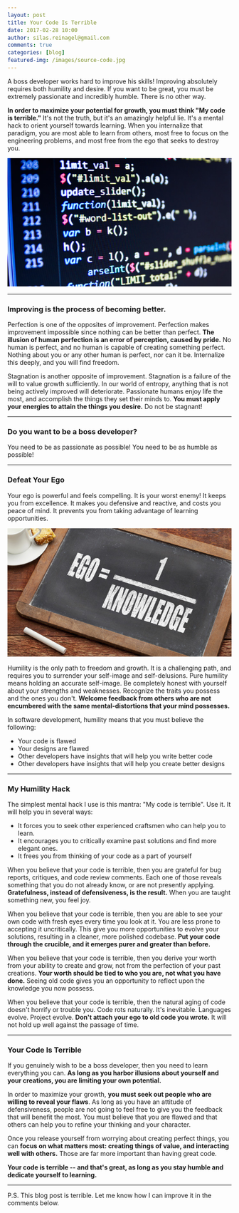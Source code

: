 ```yaml
---
layout: post
title: Your Code Is Terrible
date: 2017-02-28 10:00
author: silas.reinagel@gmail.com
comments: true
categories: [blog]
featured-img: /images/source-code.jpg
---
```


A boss developer works hard to improve his skills! Improving absolutely requires both humility and desire. If you want to be great, you must be extremely passionate and incredibly humble. There is no other way.

<strong>In order to maximize your potential for growth, you must think "My code is terrible."</strong> It's not the truth, but it's an amazingly helpful lie. It's a mental hack to orient yourself towards learning. When you internalize that paradigm, you are most able to learn from others, most free to focus on the engineering problems, and most free from the ego that seeks to destroy you. 

<div class="container"><img src="/images/source-code.jpg" alt="General Source Code"  /></div>

----

### Improving is the process of becoming better. 

Perfection is one of the opposites of improvement. Perfection makes improvement impossible since nothing can be better than perfect. <strong>The illusion of human perfection is an error of perception, caused by pride.</strong> No human is perfect, and no human is capable of creating something perfect. Nothing about you or any other human is perfect, nor can it be. Internalize this deeply, and you will find freedom. 

Stagnation is another opposite of improvement. Stagnation is a failure of the will to value growth sufficiently. In our world of entropy, anything that is not being actively improved will deteriorate. Passionate humans enjoy life the most, and accomplish the things they set their minds to. <strong>You must apply your energies to attain the things you desire.</strong> Do not be stagnant!

----

### Do you want to be a boss developer? 

You need to be as passionate as possible!
You need to be as humble as possible!

----

### Defeat Your Ego

Your ego is powerful and feels compelling. It is your worst enemy! It keeps you from excellence. It makes you defensive and reactive, and costs you peace of mind. It prevents you from taking advantage of learning opportunities. 

<div class="container"><img src="/images/ego-knowledge.jpg" alt="Ego vs Knowledge" /></div>

Humility is the only path to freedom and growth. It is a challenging path, and requires you to surrender your self-image and self-delusions. Pure humility means holding an accurate self-image. Be completely honest with yourself about your strengths and weaknesses. Recognize the traits you possess and the ones you don't. <strong>Welcome feedback from others who are not encumbered with the same mental-distortions that your mind possesses.</strong>

In software development, humility means that you must believe the following:
- Your code is flawed
- Your designs are flawed
- Other developers have insights that will help you write better code
- Other developers have insights that will help you create better designs

----

### My Humility Hack

The simplest mental hack I use is this mantra: "My code is terrible". Use it. It will help you in several ways:
- It forces you to seek other experienced craftsmen who can help you to learn. 
- It encourages you to critically examine past solutions and find more elegant ones. 
- It frees you from thinking of your code as a part of yourself

When you believe that your code is terrible, then you are grateful for bug reports, critiques, and code review comments. Each one of those reveals something that you do not already know, or are not presently applying. <strong>Gratefulness, instead of defensiveness, is the result.</strong> When you are taught something new, you feel joy. 

When you believe that your code is terrible, then you are able to see your own code with fresh eyes every time you look at it. You are less prone to accepting it uncritically. This give you more opportunities to evolve your solutions, resulting in a cleaner, more polished codebase. <strong>Put your code through the crucible, and it emerges purer and greater than before.</strong>

When you believe that your code is terrible, then you derive your worth from your ability to create and grow, not from the perfection of your past creations. <strong>Your worth should be tied to who you are, not what you have done.</strong> Seeing old code gives you an opportunity to reflect upon the knowledge you now possess. 

When you believe that your code is terrible, then the natural aging of code doesn't horrify or trouble you. Code rots naturally. It's inevitable. Languages evolve. Project evolve. <strong>Don't attach your ego to old code you wrote.</strong> It will not hold up well against the passage of time. 

----

### Your Code Is Terrible

If you genuinely wish to be a boss developer, then you need to learn everything you can. <strong>As long as you harbor illusions about yourself and your creations, you are limiting your own potential.</strong>

In order to maximize your growth, <strong>you must seek out people who are willing to reveal your flaws</strong>. As long as you have an attitude of defensiveness, people are not going to feel free to give you the feedback that will benefit the most. You must believe that you are flawed and that others can help you to refine your thinking and your character. 

Once you release yourself from worrying about creating perfect things, you can <strong>focus on what matters most: creating things of value, and interacting well with others.</strong> Those are far more important than having great code.

<strong>Your code is terrible -- and that's great, as long as you stay humble and dedicate yourself to learning.</strong>

----

P.S. This blog post is terrible. Let me know how I can improve it in the comments below.

